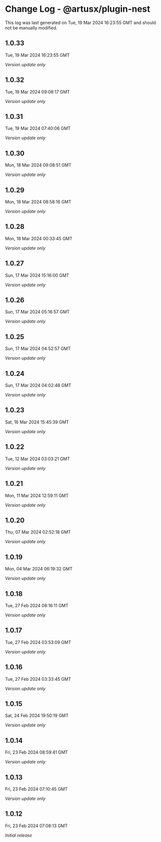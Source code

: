 # Change Log - @artusx/plugin-nest

This log was last generated on Tue, 19 Mar 2024 16:23:55 GMT and should not be manually modified.

## 1.0.33
Tue, 19 Mar 2024 16:23:55 GMT

_Version update only_

## 1.0.32
Tue, 19 Mar 2024 09:08:17 GMT

_Version update only_

## 1.0.31
Tue, 19 Mar 2024 07:40:06 GMT

_Version update only_

## 1.0.30
Mon, 18 Mar 2024 09:08:51 GMT

_Version update only_

## 1.0.29
Mon, 18 Mar 2024 08:58:16 GMT

_Version update only_

## 1.0.28
Mon, 18 Mar 2024 00:33:45 GMT

_Version update only_

## 1.0.27
Sun, 17 Mar 2024 15:16:00 GMT

_Version update only_

## 1.0.26
Sun, 17 Mar 2024 05:16:57 GMT

_Version update only_

## 1.0.25
Sun, 17 Mar 2024 04:52:57 GMT

_Version update only_

## 1.0.24
Sun, 17 Mar 2024 04:02:48 GMT

_Version update only_

## 1.0.23
Sat, 16 Mar 2024 15:45:39 GMT

_Version update only_

## 1.0.22
Tue, 12 Mar 2024 03:03:21 GMT

_Version update only_

## 1.0.21
Mon, 11 Mar 2024 12:59:11 GMT

_Version update only_

## 1.0.20
Thu, 07 Mar 2024 02:52:18 GMT

_Version update only_

## 1.0.19
Mon, 04 Mar 2024 06:19:32 GMT

_Version update only_

## 1.0.18
Tue, 27 Feb 2024 08:16:11 GMT

_Version update only_

## 1.0.17
Tue, 27 Feb 2024 03:53:09 GMT

_Version update only_

## 1.0.16
Tue, 27 Feb 2024 03:33:45 GMT

_Version update only_

## 1.0.15
Sat, 24 Feb 2024 19:50:19 GMT

_Version update only_

## 1.0.14
Fri, 23 Feb 2024 08:59:41 GMT

_Version update only_

## 1.0.13
Fri, 23 Feb 2024 07:10:45 GMT

_Version update only_

## 1.0.12
Fri, 23 Feb 2024 07:08:13 GMT

_Initial release_

